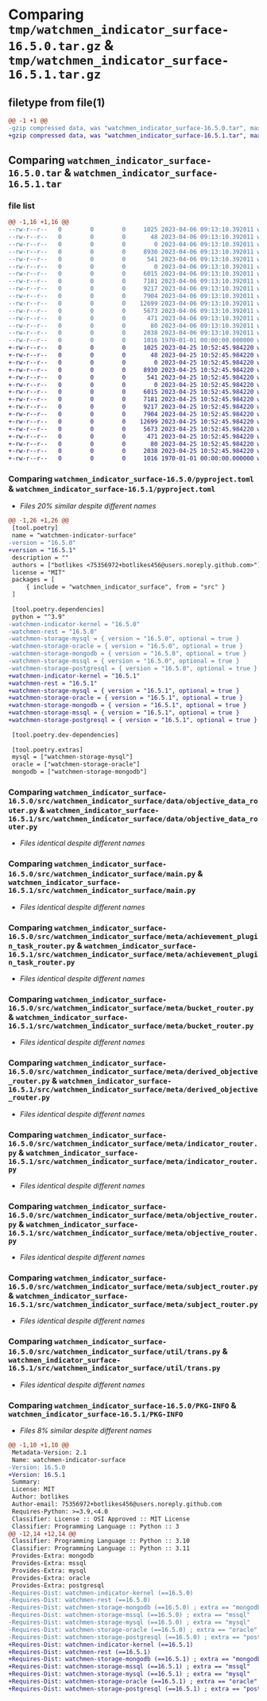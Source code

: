 # Comparing `tmp/watchmen_indicator_surface-16.5.0.tar.gz` & `tmp/watchmen_indicator_surface-16.5.1.tar.gz`

## filetype from file(1)

```diff
@@ -1 +1 @@
-gzip compressed data, was "watchmen_indicator_surface-16.5.0.tar", max compression
+gzip compressed data, was "watchmen_indicator_surface-16.5.1.tar", max compression
```

## Comparing `watchmen_indicator_surface-16.5.0.tar` & `watchmen_indicator_surface-16.5.1.tar`

### file list

```diff
@@ -1,16 +1,16 @@
--rw-r--r--   0        0        0     1025 2023-04-06 09:13:10.392011 watchmen_indicator_surface-16.5.0/pyproject.toml
--rw-r--r--   0        0        0       48 2023-04-06 09:13:10.392011 watchmen_indicator_surface-16.5.0/src/watchmen_indicator_surface/__init__.py
--rw-r--r--   0        0        0        0 2023-04-06 09:13:10.392011 watchmen_indicator_surface-16.5.0/src/watchmen_indicator_surface/data/__init__.py
--rw-r--r--   0        0        0     8930 2023-04-06 09:13:10.392011 watchmen_indicator_surface-16.5.0/src/watchmen_indicator_surface/data/objective_data_router.py
--rw-r--r--   0        0        0      541 2023-04-06 09:13:10.392011 watchmen_indicator_surface-16.5.0/src/watchmen_indicator_surface/main.py
--rw-r--r--   0        0        0        0 2023-04-06 09:13:10.392011 watchmen_indicator_surface-16.5.0/src/watchmen_indicator_surface/meta/__init__.py
--rw-r--r--   0        0        0     6015 2023-04-06 09:13:10.392011 watchmen_indicator_surface-16.5.0/src/watchmen_indicator_surface/meta/achievement_plugin_task_router.py
--rw-r--r--   0        0        0     7181 2023-04-06 09:13:10.392011 watchmen_indicator_surface-16.5.0/src/watchmen_indicator_surface/meta/bucket_router.py
--rw-r--r--   0        0        0     9217 2023-04-06 09:13:10.392011 watchmen_indicator_surface-16.5.0/src/watchmen_indicator_surface/meta/derived_objective_router.py
--rw-r--r--   0        0        0     7904 2023-04-06 09:13:10.392011 watchmen_indicator_surface-16.5.0/src/watchmen_indicator_surface/meta/indicator_router.py
--rw-r--r--   0        0        0    12699 2023-04-06 09:13:10.392011 watchmen_indicator_surface-16.5.0/src/watchmen_indicator_surface/meta/objective_router.py
--rw-r--r--   0        0        0     5673 2023-04-06 09:13:10.392011 watchmen_indicator_surface-16.5.0/src/watchmen_indicator_surface/meta/subject_router.py
--rw-r--r--   0        0        0      471 2023-04-06 09:13:10.392011 watchmen_indicator_surface-16.5.0/src/watchmen_indicator_surface/settings.py
--rw-r--r--   0        0        0       80 2023-04-06 09:13:10.392011 watchmen_indicator_surface-16.5.0/src/watchmen_indicator_surface/util/__init__.py
--rw-r--r--   0        0        0     2038 2023-04-06 09:13:10.392011 watchmen_indicator_surface-16.5.0/src/watchmen_indicator_surface/util/trans.py
--rw-r--r--   0        0        0     1016 1970-01-01 00:00:00.000000 watchmen_indicator_surface-16.5.0/PKG-INFO
+-rw-r--r--   0        0        0     1025 2023-04-25 10:52:45.984220 watchmen_indicator_surface-16.5.1/pyproject.toml
+-rw-r--r--   0        0        0       48 2023-04-25 10:52:45.984220 watchmen_indicator_surface-16.5.1/src/watchmen_indicator_surface/__init__.py
+-rw-r--r--   0        0        0        0 2023-04-25 10:52:45.984220 watchmen_indicator_surface-16.5.1/src/watchmen_indicator_surface/data/__init__.py
+-rw-r--r--   0        0        0     8930 2023-04-25 10:52:45.984220 watchmen_indicator_surface-16.5.1/src/watchmen_indicator_surface/data/objective_data_router.py
+-rw-r--r--   0        0        0      541 2023-04-25 10:52:45.984220 watchmen_indicator_surface-16.5.1/src/watchmen_indicator_surface/main.py
+-rw-r--r--   0        0        0        0 2023-04-25 10:52:45.984220 watchmen_indicator_surface-16.5.1/src/watchmen_indicator_surface/meta/__init__.py
+-rw-r--r--   0        0        0     6015 2023-04-25 10:52:45.984220 watchmen_indicator_surface-16.5.1/src/watchmen_indicator_surface/meta/achievement_plugin_task_router.py
+-rw-r--r--   0        0        0     7181 2023-04-25 10:52:45.984220 watchmen_indicator_surface-16.5.1/src/watchmen_indicator_surface/meta/bucket_router.py
+-rw-r--r--   0        0        0     9217 2023-04-25 10:52:45.984220 watchmen_indicator_surface-16.5.1/src/watchmen_indicator_surface/meta/derived_objective_router.py
+-rw-r--r--   0        0        0     7904 2023-04-25 10:52:45.984220 watchmen_indicator_surface-16.5.1/src/watchmen_indicator_surface/meta/indicator_router.py
+-rw-r--r--   0        0        0    12699 2023-04-25 10:52:45.984220 watchmen_indicator_surface-16.5.1/src/watchmen_indicator_surface/meta/objective_router.py
+-rw-r--r--   0        0        0     5673 2023-04-25 10:52:45.984220 watchmen_indicator_surface-16.5.1/src/watchmen_indicator_surface/meta/subject_router.py
+-rw-r--r--   0        0        0      471 2023-04-25 10:52:45.984220 watchmen_indicator_surface-16.5.1/src/watchmen_indicator_surface/settings.py
+-rw-r--r--   0        0        0       80 2023-04-25 10:52:45.984220 watchmen_indicator_surface-16.5.1/src/watchmen_indicator_surface/util/__init__.py
+-rw-r--r--   0        0        0     2038 2023-04-25 10:52:45.984220 watchmen_indicator_surface-16.5.1/src/watchmen_indicator_surface/util/trans.py
+-rw-r--r--   0        0        0     1016 1970-01-01 00:00:00.000000 watchmen_indicator_surface-16.5.1/PKG-INFO
```

### Comparing `watchmen_indicator_surface-16.5.0/pyproject.toml` & `watchmen_indicator_surface-16.5.1/pyproject.toml`

 * *Files 20% similar despite different names*

```diff
@@ -1,26 +1,26 @@
 [tool.poetry]
 name = "watchmen-indicator-surface"
-version = "16.5.0"
+version = "16.5.1"
 description = ""
 authors = ["botlikes <75356972+botlikes456@users.noreply.github.com>"]
 license = "MIT"
 packages = [
     { include = "watchmen_indicator_surface", from = "src" }
 ]
 
 [tool.poetry.dependencies]
 python = "^3.9"
-watchmen-indicator-kernel = "16.5.0"
-watchmen-rest = "16.5.0"
-watchmen-storage-mysql = { version = "16.5.0", optional = true }
-watchmen-storage-oracle = { version = "16.5.0", optional = true }
-watchmen-storage-mongodb = { version = "16.5.0", optional = true }
-watchmen-storage-mssql = { version = "16.5.0", optional = true }
-watchmen-storage-postgresql = { version = "16.5.0", optional = true }
+watchmen-indicator-kernel = "16.5.1"
+watchmen-rest = "16.5.1"
+watchmen-storage-mysql = { version = "16.5.1", optional = true }
+watchmen-storage-oracle = { version = "16.5.1", optional = true }
+watchmen-storage-mongodb = { version = "16.5.1", optional = true }
+watchmen-storage-mssql = { version = "16.5.1", optional = true }
+watchmen-storage-postgresql = { version = "16.5.1", optional = true }
 
 [tool.poetry.dev-dependencies]
 
 [tool.poetry.extras]
 mysql = ["watchmen-storage-mysql"]
 oracle = ["watchmen-storage-oracle"]
 mongodb = ["watchmen-storage-mongodb"]
```

### Comparing `watchmen_indicator_surface-16.5.0/src/watchmen_indicator_surface/data/objective_data_router.py` & `watchmen_indicator_surface-16.5.1/src/watchmen_indicator_surface/data/objective_data_router.py`

 * *Files identical despite different names*

### Comparing `watchmen_indicator_surface-16.5.0/src/watchmen_indicator_surface/main.py` & `watchmen_indicator_surface-16.5.1/src/watchmen_indicator_surface/main.py`

 * *Files identical despite different names*

### Comparing `watchmen_indicator_surface-16.5.0/src/watchmen_indicator_surface/meta/achievement_plugin_task_router.py` & `watchmen_indicator_surface-16.5.1/src/watchmen_indicator_surface/meta/achievement_plugin_task_router.py`

 * *Files identical despite different names*

### Comparing `watchmen_indicator_surface-16.5.0/src/watchmen_indicator_surface/meta/bucket_router.py` & `watchmen_indicator_surface-16.5.1/src/watchmen_indicator_surface/meta/bucket_router.py`

 * *Files identical despite different names*

### Comparing `watchmen_indicator_surface-16.5.0/src/watchmen_indicator_surface/meta/derived_objective_router.py` & `watchmen_indicator_surface-16.5.1/src/watchmen_indicator_surface/meta/derived_objective_router.py`

 * *Files identical despite different names*

### Comparing `watchmen_indicator_surface-16.5.0/src/watchmen_indicator_surface/meta/indicator_router.py` & `watchmen_indicator_surface-16.5.1/src/watchmen_indicator_surface/meta/indicator_router.py`

 * *Files identical despite different names*

### Comparing `watchmen_indicator_surface-16.5.0/src/watchmen_indicator_surface/meta/objective_router.py` & `watchmen_indicator_surface-16.5.1/src/watchmen_indicator_surface/meta/objective_router.py`

 * *Files identical despite different names*

### Comparing `watchmen_indicator_surface-16.5.0/src/watchmen_indicator_surface/meta/subject_router.py` & `watchmen_indicator_surface-16.5.1/src/watchmen_indicator_surface/meta/subject_router.py`

 * *Files identical despite different names*

### Comparing `watchmen_indicator_surface-16.5.0/src/watchmen_indicator_surface/util/trans.py` & `watchmen_indicator_surface-16.5.1/src/watchmen_indicator_surface/util/trans.py`

 * *Files identical despite different names*

### Comparing `watchmen_indicator_surface-16.5.0/PKG-INFO` & `watchmen_indicator_surface-16.5.1/PKG-INFO`

 * *Files 8% similar despite different names*

```diff
@@ -1,10 +1,10 @@
 Metadata-Version: 2.1
 Name: watchmen-indicator-surface
-Version: 16.5.0
+Version: 16.5.1
 Summary: 
 License: MIT
 Author: botlikes
 Author-email: 75356972+botlikes456@users.noreply.github.com
 Requires-Python: >=3.9,<4.0
 Classifier: License :: OSI Approved :: MIT License
 Classifier: Programming Language :: Python :: 3
@@ -12,14 +12,14 @@
 Classifier: Programming Language :: Python :: 3.10
 Classifier: Programming Language :: Python :: 3.11
 Provides-Extra: mongodb
 Provides-Extra: mssql
 Provides-Extra: mysql
 Provides-Extra: oracle
 Provides-Extra: postgresql
-Requires-Dist: watchmen-indicator-kernel (==16.5.0)
-Requires-Dist: watchmen-rest (==16.5.0)
-Requires-Dist: watchmen-storage-mongodb (==16.5.0) ; extra == "mongodb"
-Requires-Dist: watchmen-storage-mssql (==16.5.0) ; extra == "mssql"
-Requires-Dist: watchmen-storage-mysql (==16.5.0) ; extra == "mysql"
-Requires-Dist: watchmen-storage-oracle (==16.5.0) ; extra == "oracle"
-Requires-Dist: watchmen-storage-postgresql (==16.5.0) ; extra == "postgresql"
+Requires-Dist: watchmen-indicator-kernel (==16.5.1)
+Requires-Dist: watchmen-rest (==16.5.1)
+Requires-Dist: watchmen-storage-mongodb (==16.5.1) ; extra == "mongodb"
+Requires-Dist: watchmen-storage-mssql (==16.5.1) ; extra == "mssql"
+Requires-Dist: watchmen-storage-mysql (==16.5.1) ; extra == "mysql"
+Requires-Dist: watchmen-storage-oracle (==16.5.1) ; extra == "oracle"
+Requires-Dist: watchmen-storage-postgresql (==16.5.1) ; extra == "postgresql"
```


